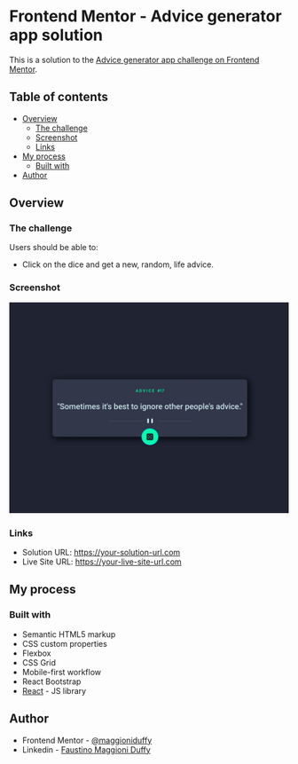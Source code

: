# Frontend Mentor - Advice generator app solution

This is a solution to the [Advice generator app challenge on Frontend Mentor](https://www.frontendmentor.io/challenges/advice-generator-app-QdUG-13db).

## Table of contents

- [Overview](#overview)
  - [The challenge](#the-challenge)
  - [Screenshot](#screenshot)
  - [Links](#links)
- [My process](#my-process)
  - [Built with](#built-with)
- [Author](#author)

## Overview

### The challenge

Users should be able to:

- Click on the dice and get a new, random, life advice.

### Screenshot

![](./screenshotadvice.jpeg)

### Links

- Solution URL: https://your-solution-url.com
- Live Site URL: https://your-live-site-url.com

## My process

### Built with

- Semantic HTML5 markup
- CSS custom properties
- Flexbox
- CSS Grid
- Mobile-first workflow
- React Bootstrap
- [React](https://reactjs.org/) - JS library

## Author

- Frontend Mentor - [@maggioniduffy](https://www.frontendmentor.io/profile/maggioniduffy)
- Linkedin - [Faustino Maggioni Duffy](https://www.linkedin.com/in/maggioniduffy/)